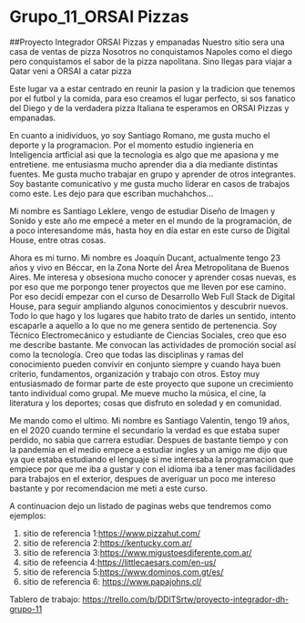 # Grupo_11_ORSAI Pizzas
##Proyecto Integrador ORSAI Pizzas y empanadas
Nuestro sitio sera una casa de ventas de pizza
Nosotros no conquistamos Napoles como el diego pero conquistamos el sabor de la pizza napolitana. 
Sino llegas para viajar a Qatar veni a ORSAI a catar pizza 

Este lugar va a estar centrado en reunir la pasion y la tradicion que tenemos por el futbol y la comida, para eso creamos el lugar perfecto, si sos fanatico del Diego y de la verdadera pizza Italiana te esperamos en ORSAI Pizzas y empanadas.

En cuanto a inidividuos, yo soy Santiago Romano, me gusta mucho el deporte y la programacion. Por el momento estudio ingieneria en Inteligencia artficial asi que la tecnologia es algo que me apasiona y me entretiene. me entusiasma mucho aprender dia a dia mediante distintas fuentes. Me gusta mucho trabajar en grupo y aprender de otros integrantes. Soy bastante comunicativo y me gusta mucho liderar en casos de trabajos como este. Les dejo para que escriban muchahchos...

Mi nombre es Santiago Leklere, vengo de estudiar Diseño de Imagen y Sonido y este año me empecé a meter en el mundo de la programación, de a poco interesandome más, hasta hoy en día estar en este curso de Digital House, entre otras cosas.

Ahora es mi turno. Mi nombre es Joaquín Ducant, actualmente tengo 23 años y vivo en Béccar, en la Zona Norte del Área Metropolitana de Buenos Aires. Me interesa y obsesiona mucho conocer y aprender cosas nuevas, es por eso que me porpongo tener proyectos que me lleven por ese camino. Por eso decidí empezar con el curso de Desarrollo Web Full Stack de Digital House, para seguir ampliando algunos conocimientos y descubrir nuevos. Todo lo que hago y los lugares que habito trato de darles un sentido, intento escaparle a aquello a lo que no me genera sentido de pertenencia. Soy Técnico Electromecánico y estudiante de Ciencias Sociales, creo que eso me describe bastante. Me convocan las actividades de promoción social así como la tecnología. Creo que todas las disciplinas y ramas del conocimiento pueden convivir en conjunto siempre y cuando haya buen criterio, fundamentos, organización y trabajo con otros. Estoy muy entusiasmado de formar parte de este proyecto que supone un crecimiento tanto individual como grupal. Me mueve mucho la música, el cine, la literatura y los deportes; cosas que disfruto en soledad y en comunidad.

Me mando como el ultimo. Mi nombre es Santiago Valentin, tengo 19 años, en el 2020 cuando termine el secundario la verdad es que estaba super perdido, no sabia que carrera estudiar. Despues de bastante tiempo y con la pandemia en el medio empece a estudiar ingles y un amigo me dijo que ya que estaba estudiando el lenguaje si me interesaba la programacion que empiece por que me iba a gustar y con el idioma iba a tener mas facilidades para trabajos en el exterior, despues de averiguar un poco me intereso bastante y por recomendacion me meti a este curso.

A continuacion dejo un listado de paginas webs que tendremos como ejemplos:
1.  sitio de referencia 1:https://www.pizzahut.com/
2.  sitio de referencia 2:https://kentucky.com.ar/
3.  sitio de referencia 3:https://www.migustoesdiferente.com.ar/
4.  sitio de refeencia 4:https://littlecaesars.com/en-us/
5.  sitio de referencia 5:https://www.dominos.com.gt/es/
6.  sitio de referencia 6: https://www.papajohns.cl/

Tablero de trabajo: https://trello.com/b/DDlTSrtw/proyecto-integrador-dh-grupo-11
